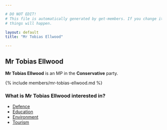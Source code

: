 ```yaml
---

# DO NOT EDIT!
# This file is automatically generated by get-members. If you change it, bad
# things will happen.

layout: default
title: "Mr Tobias Ellwood"

---
```


## Mr Tobias Ellwood

**Mr Tobias Ellwood** is an MP in the **Conservative** party.

{% include members/mr-tobias-ellwood.md %}

### What is Mr Tobias Ellwood interested in?


* [Defence](/interests/defence.html)
* [Education](/interests/education.html)
* [Environment](/interests/environment.html)
* [Tourism](/interests/tourism.html)
